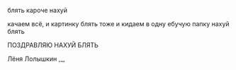 блять кароче нахуй 


качаем всё, и картинку блять тоже и кидаем в одну ебучую папку нахуй блять


ПОЗДРАВЛЯЮ НАХУЙ БЛЯТЬ



Лёня Лолышкин ,_,
